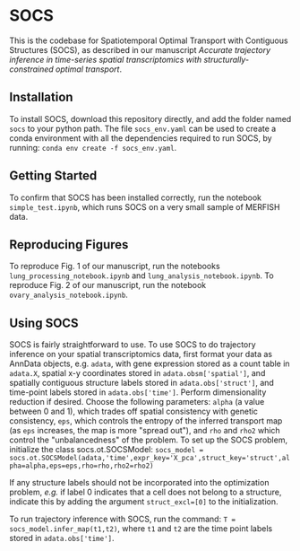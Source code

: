 # SOCS
This is the codebase for Spatiotemporal Optimal Transport with Contiguous Structures (SOCS), as described in our manuscript *Accurate trajectory inference in time-series spatial transcriptomics with structurally-constrained optimal transport*. 

## Installation
To install SOCS, download this repository directly, and add the folder named `socs` to your python path. The file `socs_env.yaml` can be used to create a conda environment with all the dependencies required to run SOCS, by running:
`conda env create -f socs_env.yaml`.

## Getting Started
To confirm that SOCS has been installed correctly, run the notebook `simple_test.ipynb`, which runs SOCS on a very small sample of MERFISH data.

## Reproducing Figures
To reproduce Fig. 1 of our manuscript, run the notebooks `lung_processing_notebook.ipynb` and `lung_analysis_notebook.ipynb`. To reproduce Fig. 2 of our manuscript, run the notebook `ovary_analysis_notebook.ipynb`.

## Using SOCS
SOCS is fairly straightforward to use. To use SOCS to do trajectory inference on your spatial transcriptomics data, first format your data as AnnData objects, e.g. `adata`, with gene expression stored as a count table in `adata.X`, spatial x-y coordinates stored in `adata.obsm['spatial']`, and spatially contiguous structure labels stored in `adata.obs['struct']`, and time-point labels stored in `adata.obs['time']`. Perform dimensionality reduction if desired.
Choose the following parameters: `alpha` (a value between 0 and 1), which trades off spatial consistency with genetic consistency, `eps`, which controls the entropy of the inferred transport map (as `eps` increases, the map is more "spread out"), and `rho` and `rho2` which control the "unbalancedness" of the problem.
To set up the SOCS problem, initialize the class socs.ot.SOCSModel:
`socs_model = socs.ot.SOCSModel(adata,'time',expr_key='X_pca',struct_key='struct',alpha=alpha,eps=eps,rho=rho,rho2=rho2)`

If any structure labels should not be incorporated into the optimization problem, *e.g.* if label 0 indicates that a cell does not belong to a structure, indicate this by adding the argument `struct_excl=[0]` to the initialization.

To run trajectory inference with SOCS, run the command:
`T = socs_model.infer_map(t1,t2)`,
where `t1` and `t2` are the time point labels stored in `adata.obs['time']`.